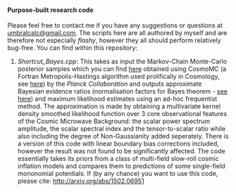 #### Purpose-built research code
Please feel free to contact me if you have any suggestions or questions at umbralcalc@gmail.com. The scripts here are all authored by myself and are therefore not especially _flashy_, however they all should perform relatively bug-free. You can find within this repository:

1. _Shortcut_Bayes.cpp_: This takes as input the Markov-Chain Monte-Carlo posterior samples which you can find [here](http://pla.esac.esa.int/pla/) obtained using CosmoMC (a Fortran Metropolis-Hastings algorithm used prolifically in Cosmology, see [here](http://cosmologist.info/cosmomc)) by the _Planck Collaboration_ and outputs approximate Bayesian evidence ratios (normalisation factors for Bayes theorem - [see here](https://en.wikipedia.org/wiki/Bayes_factor)) and maximum likelihood estimates using an ad-hoc frequentist method. The approximation is made by obtaining a multivariate kernel density smoothed likelihood function over 3 core observational features of the Cosmic Microwave Background: the scalar power spectrum amplitude, the scalar spectral index and the tensor-to-scalar ratio while also including the degree of Non-Gaussianity added seperately. There is a version of this code with linear boundary bias corrections included, however the result was not found to be significantly affected. The code essentially takes its priors from a class of multi-field slow-roll cosmic inflation models and compares them to predictions of some single-field mononomial potentials. If (by any chance) you want to use this code, please cite: http://arxiv.org/abs/1502.06951  
